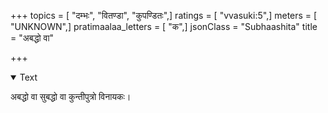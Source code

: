 +++
topics = [ "दम्भः", "वितण्डा", "कुपण्डितः",]
ratings = [ "vvasuki:5",]
meters = [ "UNKNOWN",]
pratimaalaa_letters = [ "क",]
jsonClass = "Subhaashita"
title = "अबद्धो वा"

+++

<details open><summary>Text</summary>

अबद्धो वा सुबद्धो वा कुन्तीपुत्रो विनायकः।
</details>
